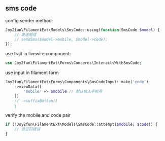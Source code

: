 ## sms code

config sender method:
```php
Joy2fun\FilamentExt\Models\SmsCode::using(function(SmsCode $model) {
    // 发送短信
    // sendSms($model->mobile, $model->code);
});
```

use trait in livewire component:
```php
use Joy2fun\FilamentExt\Forms\Concerns\InteractsWithSmsCode;
```

use input in filament form
```php
Joy2fun\FilamentExt\Forms\Components\SmsCodeInput::make('code')
    ->viewData([
        'mobile' => $mobile // 默认填入手机号
    ])
    // ->suffixButton()
    ;
```

verify the mobile and code pair
```php
if (!Joy2fun\FilamentExt\Models\SmsCode::attempt($mobile, $code)) {
    // 验证码错误
}
```
